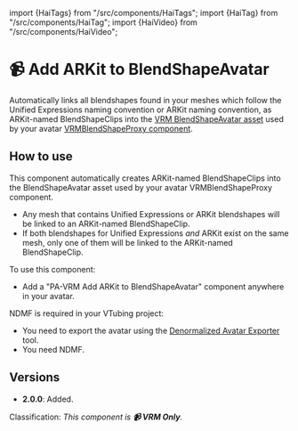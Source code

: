 ﻿import {HaiTags} from "/src/components/HaiTags";
import {HaiTag} from "/src/components/HaiTag";
import {HaiVideo} from "/src/components/HaiVideo";

# 📹 Add ARKit to BlendShapeAvatar

<HaiTags>
<HaiTag requiresVRM={true} compatibleWithVSeeFace={true} compatibleWithVNyan={true} compatibleWithWarudo={true} />
</HaiTags>

Automatically links all blendshapes found in your meshes which follow the Unified Expressions naming convention or ARKit naming convention,
as ARKit-named BlendShapeClips into the [VRM BlendShapeAvatar asset](https://vrm.dev/en/univrm/blendshape/univrm_blendshape/#blendshapeavatar)
used by your avatar [VRMBlendShapeProxy component](https://vrm.dev/en/univrm/blendshape/univrm_blendshape/#vrmblendshapeproxy).

<HaiVideo src="../img/vrm/D5H4ofatKD.mp4"></HaiVideo>

## How to use

This component automatically creates ARKit-named BlendShapeClips into the BlendShapeAvatar asset used by your avatar VRMBlendShapeProxy component.
- Any mesh that contains Unified Expressions or ARKit blendshapes will be linked to an ARKit-named BlendShapeClip.
- If both blendshapes for Unified Expressions *and* ARKit exist on the same mesh, only one of them will be linked to the ARKit-named BlendShapeClip.

[//]: # (If a VRMBlendShapeProxy component does not exist, the VRMBlendShapeProxy component and the VRM BlendShapeAvatar asset will be created for you.)

To use this component:
- Add a "PA-VRM Add ARKit to BlendShapeAvatar" component anywhere in your avatar.

NDMF is required in your VTubing project:
- You need to export the avatar using the [Denormalized Avatar Exporter](/docs/products/denormalized-avatar-exporter) tool.
- You need NDMF.

## Versions

- **2.0.0**: Added.

Classification: *This component is **📹 VRM Only**.*

